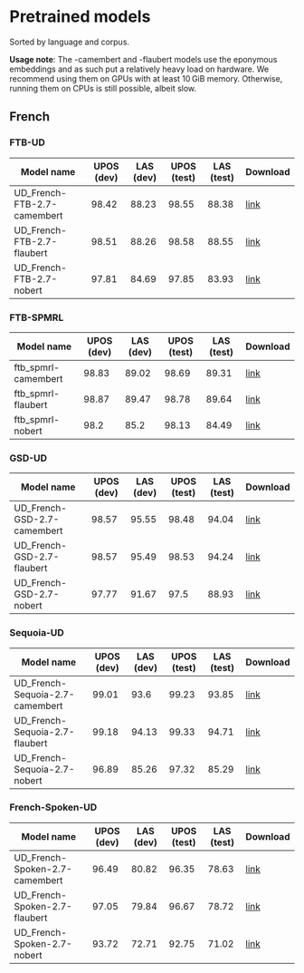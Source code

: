 Pretrained models
=================

Sorted by language and corpus.

**Usage note**: The -camembert and -flaubert models use the eponymous embeddings and as such put a
relatively heavy load on hardware. We recommend using them on GPUs with at least 10 GiB memory. Otherwise,
running them on CPUs is still possible, albeit slow.
## French

### FTB-UD

|Model name	| UPOS (dev)	| LAS (dev)	| UPOS (test)	| LAS (test)	| Download|
|----------	|-----------	|----------	|---------------|-----------	|-----|
|UD_French-FTB-2.7-camembert	| 98.42	| 88.23	| 98.55	| 88.38	| [link][UD_French-FTB-2.7-camembert]|
|UD_French-FTB-2.7-flaubert	| 98.51	| 88.26	| 98.58	| 88.55	| [link][UD_French-FTB-2.7-flaubert]|
|UD_French-FTB-2.7-nobert	| 97.81	| 84.69	| 97.85	| 83.93	| [link][UD_French-FTB-2.7-nobert]|

[UD_French-FTB-2.7-camembert]: https://sharedocs.huma-num.fr/wl/?id=d3IzkD0j011kN8yDaPkhA7P21XSGR9zE
[UD_French-FTB-2.7-flaubert]: https://sharedocs.huma-num.fr/wl/?id=LPI6M69bWEIBPhlEUdVOf8MDjotH62km
[UD_French-FTB-2.7-nobert]: https://sharedocs.huma-num.fr/wl/?id=NR27gyIoicaxxWlcj4lnvu0QpDGP84xp
### FTB-SPMRL

|Model name	| UPOS (dev)	| LAS (dev)	| UPOS (test)	| LAS (test)	| Download|
|----------	|-----------	|----------	|---------------|-----------	|---------|
|ftb_spmrl-camembert	| 98.83	| 89.02	| 98.69	| 89.31	| [link][ftb_spmrl-camembert]|
|ftb_spmrl-flaubert	| 98.87	| 89.47	| 98.78	| 89.64	| [link][ftb_spmrl-flaubert]|
|ftb_spmrl-nobert	| 98.2	| 85.2	| 98.13	| 84.49	| [link][ftb_spmrl-nobert]|

[ftb_spmrl-camembert]: https://sharedocs.huma-num.fr/wl/?id=YmSZmlZovSRwvOCmVxlrIBTc6lDhrNeo
[ftb_spmrl-flaubert]: https://sharedocs.huma-num.fr/wl/?id=fyvPzaP2Xo8PU31gsAN0a0qLnSmjrgq3
[ftb_spmrl-nobert]: https://sharedocs.huma-num.fr/wl/?id=EM0Jm8jzPUONRyE9H4EREQ30689OxIov
### GSD-UD

|Model name	| UPOS (dev)	| LAS (dev)	| UPOS (test)	| LAS (test)	| Download|
|----------	|-----------	|----------	|---------------|-----------	|---------|
|UD_French-GSD-2.7-camembert	| 98.57	| 95.55	| 98.48	| 94.04	| [link][UD_French-GSD-2.7-camembert]|
|UD_French-GSD-2.7-flaubert	| 98.57	| 95.49	| 98.53	| 94.24	| [link][UD_French-GSD-2.7-flaubert]|
|UD_French-GSD-2.7-nobert	| 97.77	| 91.67	| 97.5	| 88.93	| [link][UD_French-GSD-2.7-nobert]|

[UD_French-GSD-2.7-camembert]: https://sharedocs.huma-num.fr/wl/?id=1EjeZn3JCDDO6ulIgUffY5Rq3qvP7j1I
[UD_French-GSD-2.7-flaubert]: https://sharedocs.huma-num.fr/wl/?id=y0e4VHIwkLe3hggccKbMMf5Sa2TvpXxd
[UD_French-GSD-2.7-nobert]: https://sharedocs.huma-num.fr/wl/?id=nLN86K0ZwH7j3vD8K3zlqZwgKfv8fo4i

### Sequoia-UD

|Model name	| UPOS (dev)	| LAS (dev)	| UPOS (test)	| LAS (test)	| Download|
|----------	|-----------	|----------	|---------------|-----------	|---------|
|UD_French-Sequoia-2.7-camembert	| 99.01	| 93.6	| 99.23	| 93.85	| [link][UD_French-Sequoia-2.7-camembert]|
|UD_French-Sequoia-2.7-flaubert	| 99.18	| 94.13	| 99.33	| 94.71	| [link][UD_French-Sequoia-2.7-flaubert]|
|UD_French-Sequoia-2.7-nobert	| 96.89	| 85.26	| 97.32	| 85.29	| [link][UD_French-Sequoia-2.7-nobert]|


[UD_French-Sequoia-2.7-camembert]: https://sharedocs.huma-num.fr/wl/?id=xrGkUv2Mq4ddW4KVdKBehsq0yn3UzpWU
[UD_French-Sequoia-2.7-flaubert]: https://sharedocs.huma-num.fr/wl/?id=L2WEbxUjQhLGxJ0ABglPuK02JWUhejkV
[UD_French-Sequoia-2.7-nobert]: https://sharedocs.huma-num.fr/wl/?id=Q0hVQbtn7jK3BGZqwQbTA4HNpOrWkl5g

### French-Spoken-UD

|Model name	| UPOS (dev)	| LAS (dev)	| UPOS (test)	| LAS (test)	| Download|
|----------	|-----------	|----------	|---------------|-----------	|---------|
|UD_French-Spoken-2.7-camembert	| 96.49	| 80.82	| 96.35	| 78.63	| [link][UD_French-Spoken-2.7-camembert]|
|UD_French-Spoken-2.7-flaubert	| 97.05	| 79.84	| 96.67	| 78.72	| [link][UD_French-Spoken-2.7-flaubert]|
|UD_French-Spoken-2.7-nobert	| 93.72	| 72.71	| 92.75	| 71.02	| [link][UD_French-Spoken-2.7-nobert]|


[UD_French-Spoken-2.7-camembert]: https://sharedocs.huma-num.fr/wl/?id=9XuMjPlMPPzxekIid1wJTq53XUPhmkei
[UD_French-Spoken-2.7-flaubert]: https://sharedocs.huma-num.fr/wl/?id=5DfSBR6kAHrJjfVQhUbad3Y6oAvifd9n
[UD_French-Spoken-2.7-nobert]: https://sharedocs.huma-num.fr/wl/?id=5oZ0Oio6R1yO4cqsi9Dn9RsGLkVONt3m